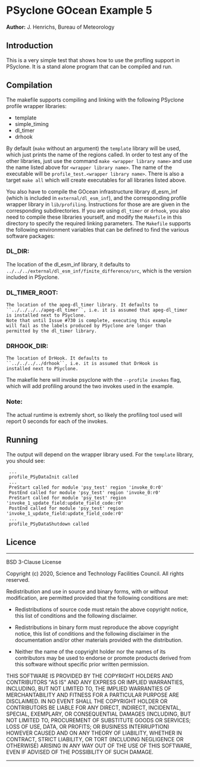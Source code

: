 # PSyclone GOcean Example 5

**Author:** J. Henrichs, Bureau of Meteorology

## Introduction

This is a very simple test that shows how to use the profling
support in PSyclone. It is a stand alone program that can be compiled
and run. 

## Compilation
The makefile supports compiling and linking with the following PSyclone
profile wrapper libraries:
- template
- simple_timing
- dl_timer
- drhook

By default (``make`` without an argument) the ``template`` library will 
be used, which just prints the name of the regions called.
In order to test any of the other libraries, just use the
command ``make <wrapper library name>`` and use the name listed above
for ``<wrapper library name>``. The name of the executable will be
``profile_test.<wrapper library name>``. There is also a target ``make all``
which will create executables for all libraries listed above.    

You also have to compile the GOcean infrastructure library
dl_esm_inf (which is included in ``external/dl_esm_inf``), and
the corresponding profile wrapper library in ``lib/profiling``.
Instructions for those are are given in the corresponding subdirectories.
If you are using ``dl_timer`` or ``drhook``, you also need to compile these
libraries yourself, and modify the ``Makefile`` in this directory
to specify the required linking parameters. The ``Makefile``
supports the following environment variables that can be defined
to find the various software packages:

### DL_DIR:
   The location of the dl_esm_inf library, it defaults to
   ``../../../external/dl_esm_inf/finite_difference/src``,
   which is the version included in PSyclone.
### DL_TIMER_ROOT:
    The location of the apeg-dl_timer library. It defaults to
    ``../../../../apeg-dl_timer``, i.e. it is assumed that apeg-dl_timer
    is installed next to PSyclone.
    Note that until Issue #730 is complete, executing this example
    will fail as the labels produced by PSyclone are longer than
    permitted by the dl_timer library.
### DRHOOK_DIR:
    The location of DrHook. It defaults to
    ``../../../../drhook``, i.e. it is assumed that DrHook is
    installed next to PSyclone.

The makefile here will invoke psyclone with the ``--profile invokes``
flag, which will add profiling around the two invokes used in the example.

### Note:
The actual runtime is extremly short, so likely the profiling
tool used will report 0 seconds for each of the invokes.

## Running
The output will depend on the wrapper library used. For the ``template``
library, you should see:
```
 ...
 profile_PSyDataInit called
 ...
 PreStart called for module 'psy_test' region 'invoke_0:r0'
 PostEnd called for module 'psy_test' region 'invoke_0:r0'
 PreStart called for module 'psy_test' region 'invoke_1_update_field:update_field_code:r0'
 PostEnd called for module 'psy_test' region 'invoke_1_update_field:update_field_code:r0'
 ...  
 profile_PSyDataShutdown called
```

## Licence

-----------------------------------------------------------------------------

BSD 3-Clause License

Copyright (c) 2020, Science and Technology Facilities Council.
All rights reserved.

Redistribution and use in source and binary forms, with or without
modification, are permitted provided that the following conditions are met:

* Redistributions of source code must retain the above copyright notice, this
  list of conditions and the following disclaimer.

* Redistributions in binary form must reproduce the above copyright notice,
  this list of conditions and the following disclaimer in the documentation
  and/or other materials provided with the distribution.

* Neither the name of the copyright holder nor the names of its
  contributors may be used to endorse or promote products derived from
  this software without specific prior written permission.

THIS SOFTWARE IS PROVIDED BY THE COPYRIGHT HOLDERS AND CONTRIBUTORS
"AS IS" AND ANY EXPRESS OR IMPLIED WARRANTIES, INCLUDING, BUT NOT
LIMITED TO, THE IMPLIED WARRANTIES OF MERCHANTABILITY AND FITNESS
FOR A PARTICULAR PURPOSE ARE DISCLAIMED. IN NO EVENT SHALL THE
COPYRIGHT HOLDER OR CONTRIBUTORS BE LIABLE FOR ANY DIRECT, INDIRECT,
INCIDENTAL, SPECIAL, EXEMPLARY, OR CONSEQUENTIAL DAMAGES (INCLUDING,
BUT NOT LIMITED TO, PROCUREMENT OF SUBSTITUTE GOODS OR SERVICES;
LOSS OF USE, DATA, OR PROFITS; OR BUSINESS INTERRUPTION) HOWEVER
CAUSED AND ON ANY THEORY OF LIABILITY, WHETHER IN CONTRACT, STRICT
LIABILITY, OR TORT (INCLUDING NEGLIGENCE OR OTHERWISE) ARISING IN
ANY WAY OUT OF THE USE OF THIS SOFTWARE, EVEN IF ADVISED OF THE
POSSIBILITY OF SUCH DAMAGE.

------------------------------------------------------------------------------
